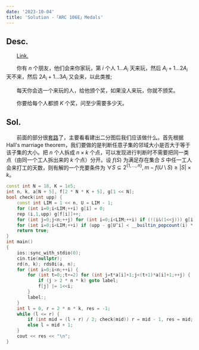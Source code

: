 ```yaml
---
date: '2023-10-04'
title: 'Solution -「ARC 106E」Medals'
---
```


## Desc.

&emsp;&emsp;[Link.](https://atcoder.jp/contests/arc106/tasks/arc106_e)

&emsp;&emsp;你有 $n$ 个朋友，他们会来你家玩，第 $i$ 个人 $1...A_i$  天来玩，然后 $A_i+1...2A_i$  天不来，然后 $2A_i+1...3A_i$ 
  又会来，以此类推;

&emsp;&emsp;每天你会选一个来玩的人，给他颁个奖，如果没人来玩，你就不颁奖。

&emsp;&emsp;你要给每个人都颁 $K$ 个奖，问至少需要多少天。

## Sol.

&emsp;&emsp;前面的部分很[套路](https://atcoder.jp/contests/abc320/tasks/abc320_g)了，主要看看建出二分图后我们应该做什么。首先根据 Hall's marriage theorem，我们要做的是判断任意子集的邻域大小是否大于等于该子集的大小。把 $n$ 个人拆成 $n\times k$ 个点，可以发现进行判断时不需要把同一类点（由同一个工人拆出来的 $k$ 个点）分开。设 $f(S)$ 为满足存在集合 $S$ 中任一工人会来打工的天数，则有解的一个充要条件为 $\forall S\subseteq 2^{\{1,\dots,n\}},m-f(U\setminus S) \geqslant |S|\times k$。

```cpp
const int N = 18, K = 1e5;
int n, k, a[N + 5], f[2 * N * K + 5], g[1 << N];
bool check(int upp) {
    const int LIM = 1 << n, U = LIM - 1;
    for (int i=0;i<LIM;++i) g[i] = 0;
    rep (i,1,upp) g[f[i]]++;
    for (int j=0;j<n;++j) for (int i=0;i<LIM;++i) if (!(i&(1<<j))) g[i|(1<<j)] += g[i];
    for (int i=0;i<LIM;++i) if (upp - g[U^i] < __builtin_popcount(i) * k) return false;
    return true;
}
int main()
{
    ios::sync_with_stdio(0);
    cin.tie(nullptr);
    rd(n, k); rds0i(a, n);
    for (int i=0;i<n;++i) {
        for (int t=0;;t+=2) for (int j=t*a[i]+1;j<(t+1)*a[i]+1;++j) {
            if (j > 2 * n * k) goto label;
            f[j] |= 1<<i;
        }
        label:;
    }
    int l = 0, r = 2 * n * k, res = -1;
    while (l <= r) {
        if (int mid = (l + r) / 2; check(mid)) r = mid - 1, res = mid;
        else l = mid + 1;
    }
    cout << res << "\n";
}
```
